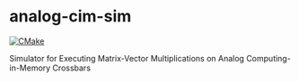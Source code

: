 # analog-cim-sim
[![CMake](https://github.com/rpelke/analog-cim-sim/actions/workflows/cmake.yml/badge.svg)](https://github.com/rpelke/analog-cim-sim/actions/workflows/cmake.yml)

Simulator for Executing Matrix-Vector Multiplications on Analog Computing-in-Memory Crossbars
